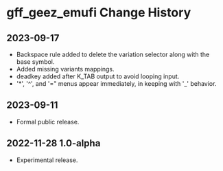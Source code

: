 # gff_geez_emufi Change History

## 2023-09-17
* Backspace rule added to delete the variation selector along with the base symbol.
* Added missing variants mappings.
* deadkey added after K_TAB output to avoid looping input.
* '*', '^', and '=" menus appear immediately, in keeping with '_' behavior.

## 2023-09-11
* Formal public release.

## 2022-11-28 1.0-alpha
* Experimental release.
